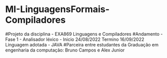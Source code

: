# MI-LinguagensFormais-Compiladores
#Projeto da disciplina - EXA869 Linguagens e Compiladores
#Andamento - Fase 1 - Analisador léxico - Inicio 24/08/2022  Termino 16/09/2022  Linguagem adotada - JAVA 
#Parceira entre estudantes da Graduação em engenharia da computação: Bruno Campos e Alex Junior
